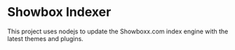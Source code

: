 # Showbox Indexer

This project uses nodejs to update the Showboxx.com index engine with the latest themes and plugins.

## 